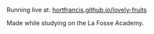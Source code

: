 Running live at: [hortfrancis.github.io/lovely-fruits](https://hortfrancis.github.io/lovely-fruits/)

Made while studying on the La Fosse Academy. 